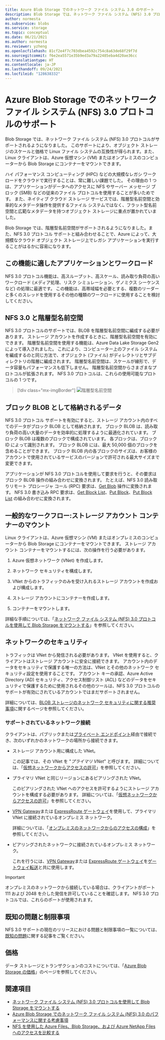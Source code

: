 ```yaml
---
title: Azure Blob Storage でのネットワーク ファイル システム 3.0 のサポート
description: Blob Storage では、ネットワーク ファイル システム (NFS) 3.0 プロトコルがサポートされるようになりました。 このサポートにより、Linux クライアントは、Azure 仮想マシン (VM) またはオンプレミスで実行されているコンピューターから Blob Storage にコンテナーをマウントできます。
author: normesta
ms.subservice: blobs
ms.service: storage
ms.topic: conceptual
ms.date: 06/21/2021
ms.author: normesta
ms.reviewer: yzheng
ms.openlocfilehash: 81cf2e4f7c703dbea4592c754c8a63de68f29f7d
ms.sourcegitcommit: f6e2ea5571e35b9ed3a79a22485eba4d20ae36cc
ms.translationtype: HT
ms.contentlocale: ja-JP
ms.lasthandoff: 09/24/2021
ms.locfileid: "128638332"
---
```

# <a name="network-file-system-nfs-30-protocol-support-in-azure-blob-storage"></a>Azure Blob Storage でのネットワーク ファイル システム (NFS) 3.0 プロトコルのサポート

Blob Storage では、ネットワーク ファイル システム (NFS) 3.0 プロトコルがサポートされるようになりました。 このサポートにより、オブジェクト ストレージのスケールと価格で Linux ファイル システムの互換性が得られます。また、Linux クライアントは、Azure 仮想マシン (VM) またはオンプレミスのコンピューターから Blob Storage にコンテナーをマウントできます。

ハイ パフォーマンス コンピューティング (HPC) などの大規模なレガシ ワークロードをクラウドで実行することは、常に難しい課題でした。 その理由の 1 つは、アプリケーションがデータへのアクセスに NFS やサーバー メッセージ ブロック (SMB) などの従来のファイル プロトコルを使用することが多いためです。 また、ネイティブ クラウド ストレージ サービスでは、階層型名前空間と効率的なメタデータ操作を提供するファイル システムではなく、フラット型名前空間と広範なメタデータを持つオブジェクト ストレージに重点が置かれていました。

Blob Storage では、階層型名前空間がサポートされるようになりました。また、NFS 3.0 プロトコル サポートと組み合わせることで、Azure によって、大規模なクラウド オブジェクト ストレージ上でレガシ アプリケーションを実行することがはるかに容易になります。

## <a name="applications-and-workloads-suited-for-this-feature"></a>この機能に適したアプリケーションとワークロード

NFS 3.0 プロトコル機能は、高スループット、高スケール、読み取り負荷の高いワークロード (メディア処理、リスク シミュレーション、ゲノミクス シーケンスなど) の処理に最適です。 この機能は、高帯域幅を必要とする、複数のリーダーと多くのスレッドを使用するその他の種類のワークロードに使用することを検討してください。

## <a name="nfs-30-and-the-hierarchical-namespace"></a>NFS 3.0 と階層型名前空間

NFS 3.0 プロトコルのサポートでは、BLOB を階層型名前空間に編成する必要があります。 ストレージ アカウントを作成するときに、階層型名前空間を有効にできます。 階層型名前空間を使用する機能は、Azure Data Lake Storage Gen2 によって導入されました。 これにより、コンピューター上のファイル システムを編成するのと同じ方法で、オブジェクト (ファイル) がディレクトリとサブディレクトリの階層に編成されます。 階層型名前空間は、スケールが線形で、データ容量もパフォーマンスも低下しません。 階層型名前空間からさまざまなプロトコルが拡張されます。 NFS 3.0 プロトコルは、これらの使用可能なプロトコルの 1 つです。

> [!div class="mx-imgBorder"]
> ![階層型名前空間](./media/network-protocol-support/hierarchical-namespace-and-nfs-support.png)

## <a name="data-stored-as-block-blobs"></a>ブロック BLOB として格納されるデータ

NFS 3.0 プロトコル サポートを有効にすると、ストレージ アカウント内のすべてのデータがブロック BLOB として格納されます。 ブロック BLOB は、読み取り負荷の高い大量のデータを効率的に処理するように最適化されています。 ブロック BLOB は複数のブロックで構成されています。 各ブロックは、ブロック ID によって識別されます。 ブロック BLOB には、最大 50,000 個のブロックを含めることができます。 ブロック BLOB 内の各ブロックのサイズは、お客様のアカウントで使用されているサービスのバージョンで許可される最大サイズまで変更できます。

アプリケーションが NFS 3.0 プロトコルを使用して要求を行うと、その要求はブロック BLOB 操作の組み合わせに変換されます。 たとえば、NFS 3.0 読み取りリモート プロシージャ コール (RPC) 要求は、[Get Blob](/rest/api/storageservices/get-blob) 操作に変換されます。 NFS 3.0 書き込み RPC 要求は、[Get Block List](/rest/api/storageservices/get-block-list)、[Put Block](/rest/api/storageservices/put-block)、[Put Block List](/rest/api/storageservices/put-block-list) の組み合わせに変換されます。

## <a name="general-workflow-mounting-a-storage-account-container"></a>一般的なワークフロー:ストレージ アカウント コンテナーのマウント

Linux クライアントは、Azure 仮想マシン (VM) またはオンプレミスのコンピューターから Blob Storage にコンテナーをマウントできます。 ストレージ アカウント コンテナーをマウントするには、次の操作を行う必要があります。

1. Azure 仮想ネットワーク (VNet) を作成します。

2. ネットワーク セキュリティを構成します。

3. VNet からのトラフィックのみを受け入れるストレージ アカウントを作成および構成します。

4. ストレージ アカウントにコンテナーを作成します。

5. コンテナーをマウントします。

詳細な手順については、「[ネットワーク ファイル システム (NFS) 3.0 プロトコルを使用して Blob Storage をマウントする](network-file-system-protocol-support-how-to.md)」を参照してください。

## <a name="network-security"></a>ネットワークのセキュリティ

トラフィックは VNet から発信される必要があります。 VNet を使用すると、クライアントはストレージ アカウントに安全に接続できます。 アカウント内のデータをセキュリティで保護する唯一の方法は、VNet とその他のネットワーク セキュリティ設定を使用することです。 アカウント キーの承認、Azure Active Directory (AD) セキュリティ、アクセス制御リスト (ACL) などのデータをセキュリティで保護するために使用されるその他のツールは、NFS 3.0 プロトコルのサポートが有効にされているアカウントではまだサポートされません。

詳細については、[BLOB ストレージのネットワーク セキュリティに関する推奨事項](security-recommendations.md#networking)に関するページを参照してください。

### <a name="supported-network-connections"></a>サポートされているネットワーク接続

クライアントは、パブリックまたは[プライベート エンドポイント](../common/storage-private-endpoints.md)経由で接続でき、次のいずれかのネットワークの場所から接続できます。

- ストレージ アカウント用に構成した VNet。

  この記事では、その VNet を "*プライマリ VNet*" と呼びます。 詳細については、「[仮想ネットワークからアクセスの許可](../common/storage-network-security.md#grant-access-from-a-virtual-network)」を参照してください。

- プライマリ VNet と同じリージョンにあるピアリングされた VNet。

  このピアリングされた VNet へのアクセスを許可するようにストレージ アカウントを構成する必要があります。 詳細については、「[仮想ネットワークからアクセスの許可](../common/storage-network-security.md#grant-access-from-a-virtual-network)」を参照してください。

- [VPN Gateway](../../vpn-gateway/vpn-gateway-about-vpngateways.md)または [ExpressRoute ゲートウェイ](../../expressroute/expressroute-howto-add-gateway-portal-resource-manager.md)を使用して、プライマリ VNet に接続されているオンプレミス ネットワーク。

  詳細については、「[オンプレミスのネットワークからのアクセスの構成](../common/storage-network-security.md#configuring-access-from-on-premises-networks)」を参照してください。

- ピアリングされたネットワークに接続されているオンプレミス ネットワーク。

  これを行うには、[VPN Gateway](../../vpn-gateway/vpn-gateway-about-vpngateways.md)または [ExpressRoute ゲートウェイ](../../expressroute/expressroute-howto-add-gateway-portal-resource-manager.md)を[ゲートウェイ転送](/azure/architecture/reference-architectures/hybrid-networking/vnet-peering#gateway-transit)と共に使用します。

> [!IMPORTANT]
> オンプレミスのネットワークから接続している場合は、クライアントがポート 111 および 2048 を介した発信を許可していることを確認します。 NFS 3.0 プロトコルでは、これらのポートが使用されます。

<a id="azure-storage-features-not-yet-supported"></a>

## <a name="known-issues-and-limitations"></a>既知の問題と制限事項

NFS 3.0 サポートの現在のリリースにおける問題と制限事項の一覧については、[既知の問題](network-file-system-protocol-known-issues.md)に関する記事をご覧ください。

## <a name="pricing"></a>価格

データ ストレージとトランザクションのコストについては、「[Azure Blob Storage の価格](https://azure.microsoft.com/pricing/details/storage/blobs/)」のページを参照してください。

## <a name="see-also"></a>関連項目

- [ネットワーク ファイル システム (NFS) 3.0 プロトコルを使用して Blob Storage をマウントする](network-file-system-protocol-support-how-to.md)
- [Azure Blob Storage でのネットワーク ファイル システム (NFS) 3.0 のパフォーマンスに関する考慮事項](network-file-system-protocol-support-performance.md)
- [NFS を使用した Azure Files、Blob Storage、および Azure NetApp Files へのアクセスを比較する](../common/nfs-comparison.md)
